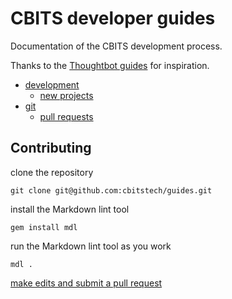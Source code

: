 # CBITS developer guides

Documentation of the CBITS development process.

Thanks to the [Thoughtbot guides](https://github.com/thoughtbot/guides) for
inspiration.

* [development](/development)
  * [new projects](/development/new_projects)
* [git](/git)
  * [pull requests](/git/pull_requests)

## Contributing

clone the repository

```
git clone git@github.com:cbitstech/guides.git
```

install the Markdown lint tool

```
gem install mdl
```

run the Markdown lint tool as you work

```
mdl .
```

[make edits and submit a pull request](/git/pull_requests)
